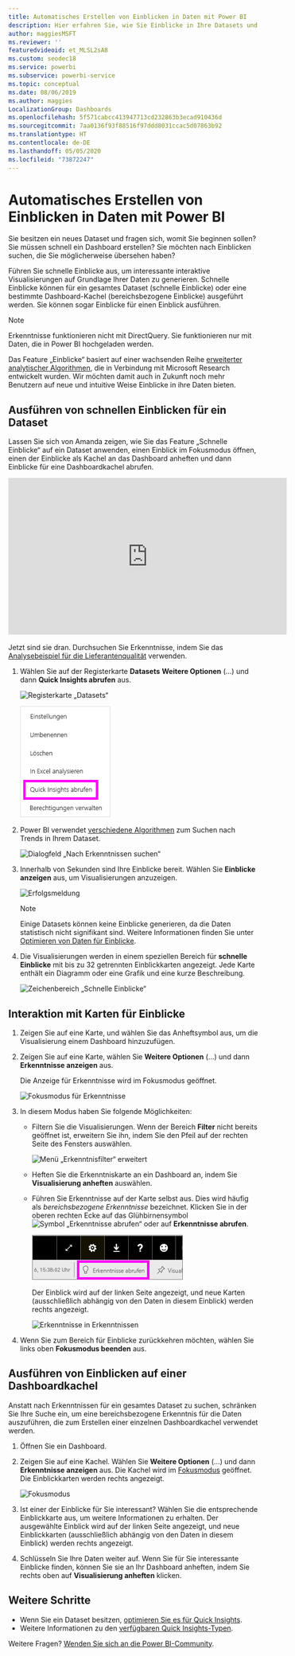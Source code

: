 ```yaml
---
title: Automatisches Erstellen von Einblicken in Daten mit Power BI
description: Hier erfahren Sie, wie Sie Einblicke in Ihre Datasets und Dashboardkacheln erhalten.
author: maggiesMSFT
ms.reviewer: ''
featuredvideoid: et_MLSL2sA8
ms.custom: seodec18
ms.service: powerbi
ms.subservice: powerbi-service
ms.topic: conceptual
ms.date: 08/06/2019
ms.author: maggies
LocalizationGroup: Dashboards
ms.openlocfilehash: 5f571cabcc413947713cd232863b3ecad910436d
ms.sourcegitcommit: 7aa0136f93f88516f97ddd8031ccac5d07863b92
ms.translationtype: HT
ms.contentlocale: de-DE
ms.lasthandoff: 05/05/2020
ms.locfileid: "73872247"
---
```

# <a name="generate-data-insights-automatically-with-power-bi"></a>Automatisches Erstellen von Einblicken in Daten mit Power BI
Sie besitzen ein neues Dataset und fragen sich, womit Sie beginnen sollen?  Sie müssen schnell ein Dashboard erstellen?  Sie möchten nach Einblicken suchen, die Sie möglicherweise übersehen haben?

Führen Sie schnelle Einblicke aus, um interessante interaktive Visualisierungen auf Grundlage Ihrer Daten zu generieren. Schnelle Einblicke können für ein gesamtes Dataset (schnelle Einblicke) oder eine bestimmte Dashboard-Kachel (bereichsbezogene Einblicke) ausgeführt werden. Sie können sogar Einblicke für einen Einblick ausführen.

> [!NOTE]
> Erkenntnisse funktionieren nicht mit DirectQuery. Sie funktionieren nur mit Daten, die in Power BI hochgeladen werden.
> 

Das Feature „Einblicke“ basiert auf einer wachsenden Reihe [erweiterter analytischer Algorithmen](service-insight-types.md), die in Verbindung mit Microsoft Research entwickelt wurden. Wir möchten damit auch in Zukunft noch mehr Benutzern auf neue und intuitive Weise Einblicke in ihre Daten bieten.

## <a name="run-quick-insights-on-a-dataset"></a>Ausführen von schnellen Einblicken für ein Dataset
Lassen Sie sich von Amanda zeigen, wie Sie das Feature „Schnelle Einblicke“ auf ein Dataset anwenden, einen Einblick im Fokusmodus öffnen, einen der Einblicke als Kachel an das Dashboard anheften und dann Einblicke für eine Dashboardkachel abrufen.

<iframe width="560" height="315" src="https://www.youtube.com/embed/et_MLSL2sA8" frameborder="0" allowfullscreen></iframe>


Jetzt sind sie dran. Durchsuchen Sie Erkenntnisse, indem Sie das [Analysebeispiel für die Lieferantenqualität](sample-supplier-quality.md) verwenden.

1. Wählen Sie auf der Registerkarte **Datasets** **Weitere Optionen** (...) und dann **Quick Insights abrufen** aus.
   
    ![Registerkarte „Datasets“](media/service-insights/power-bi-ellipses.png)
   
    ![Menü nach Auswahl der Auslassungspunkte](media/service-insights/power-bi-tab.png)
2. Power BI verwendet [verschiedene Algorithmen](service-insight-types.md) zum Suchen nach Trends in Ihrem Dataset.
   
    ![Dialogfeld „Nach Erkenntnissen suchen“](media/service-insights/pbi_autoinsightssearching.png)
3. Innerhalb von Sekunden sind Ihre Einblicke bereit.  Wählen Sie **Einblicke anzeigen** aus, um Visualisierungen anzuzeigen.
   
    ![Erfolgsmeldung](media/service-insights/pbi_autoinsightsuccess.png)
   
    > [!NOTE]
    > Einige Datasets können keine Einblicke generieren, da die Daten statistisch nicht signifikant sind.  Weitere Informationen finden Sie unter [Optimieren von Daten für Einblicke](service-insights-optimize.md).
    > 
    
4. Die Visualisierungen werden in einem speziellen Bereich für **schnelle Einblicke** mit bis zu 32 getrennten Einblickkarten angezeigt. Jede Karte enthält ein Diagramm oder eine Grafik und eine kurze Beschreibung.
   
    ![Zeichenbereich „Schnelle Einblicke“](media/service-insights/power-bi-insights.png)

## <a name="interact-with-the-insight-cards"></a>Interaktion mit Karten für Einblicke

1. Zeigen Sie auf eine Karte, und wählen Sie das Anheftsymbol aus, um die Visualisierung einem Dashboard hinzuzufügen.

2. Zeigen Sie auf eine Karte, wählen Sie **Weitere Optionen** (...) und dann **Erkenntnisse anzeigen** aus. 

    Die Anzeige für Erkenntnisse wird im Fokusmodus geöffnet.
   
    ![Fokusmodus für Erkenntnisse](media/service-insights/power-bi-insight-focus.png)
3. In diesem Modus haben Sie folgende Möglichkeiten:
   
   * Filtern Sie die Visualisierungen. Wenn der Bereich **Filter** nicht bereits geöffnet ist, erweitern Sie ihn, indem Sie den Pfeil auf der rechten Seite des Fensters auswählen.

       ![Menü „Erkenntnisfilter“ erweitert](media/service-insights/power-bi-insights-filter-new.png)
   * Heften Sie die Erkenntniskarte an ein Dashboard an, indem Sie **Visualisierung anheften** auswählen.
   * Führen Sie Erkenntnisse auf der Karte selbst aus. Dies wird häufig als *bereichsbezogene Erkenntnisse* bezeichnet. Klicken Sie in der oberen rechten Ecke auf das Glühbirnensymbol ![Symbol „Erkenntnisse abrufen“](media/service-insights/power-bi-bulb-icon.png) oder auf **Erkenntnisse abrufen**.
     
       ![Symbol „Erkenntnisse abrufen“](media/service-insights/pbi-autoinsights-tile.png)
     
     Der Einblick wird auf der linken Seite angezeigt, und neue Karten (ausschließlich abhängig von den Daten in diesem Einblick) werden rechts angezeigt.
     
       ![Erkenntnisse in Erkenntnissen](media/service-insights/power-bi-insights-on-insights-new.png)
4. Wenn Sie zum Bereich für Einblicke zurückkehren möchten, wählen Sie links oben **Fokusmodus beenden** aus.

## <a name="run-insights-on-a-dashboard-tile"></a>Ausführen von Einblicken auf einer Dashboardkachel
Anstatt nach Erkenntnissen für ein gesamtes Dataset zu suchen, schränken Sie Ihre Suche ein, um eine bereichsbezogene Erkenntnis für die Daten auszuführen, die zum Erstellen einer einzelnen Dashboardkachel verwendet werden. 

1. Öffnen Sie ein Dashboard.
2. Zeigen Sie auf eine Kachel. Wählen Sie **Weitere Optionen** (...) und dann **Erkenntnisse anzeigen** aus. Die Kachel wird im [Fokusmodus](service-focus-mode.md) geöffnet. Die Einblickkarten werden rechts angezeigt.    
   
    ![Fokusmodus](media/service-insights/pbi-insights-tile.png)    
3. Ist einer der Einblicke für Sie interessant? Wählen Sie die entsprechende Einblickkarte aus, um weitere Informationen zu erhalten. Der ausgewählte Einblick wird auf der linken Seite angezeigt, und neue Einblickkarten (ausschließlich abhängig von den Daten in diesem Einblick) werden rechts angezeigt.    
4. Schlüsseln Sie Ihre Daten weiter auf. Wenn Sie für Sie interessante Einblicke finden, können Sie sie an Ihr Dashboard anheften, indem Sie rechts oben auf **Visualisierung anheften** klicken.

## <a name="next-steps"></a>Weitere Schritte
- Wenn Sie ein Dataset besitzen, [optimieren Sie es für Quick Insights](service-insights-optimize.md).
- Weitere Informationen zu den [verfügbaren Quick Insights-Typen](service-insight-types.md).

Weitere Fragen? [Wenden Sie sich an die Power BI-Community](https://community.powerbi.com/).

